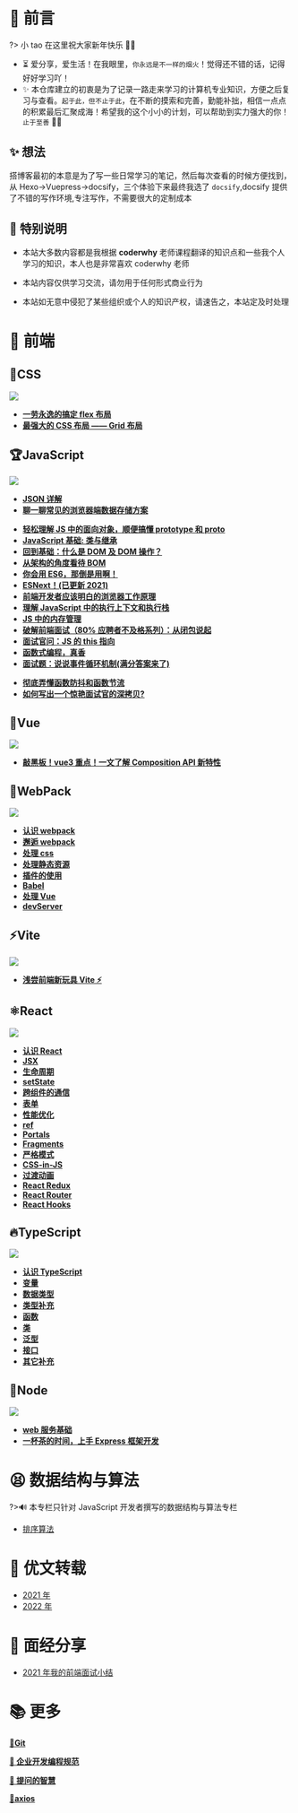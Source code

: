 # 🎨 前言

?> 小 tao 在这里祝大家新年快乐 🎉🎉

<!-- ?> [🌟 最近更新《最强大的 CSS 布局 —— Grid 布局》文章,点击查看 ](css/grid?id=grid-布局) -->

- ⏳ 爱分享，爱生活！在我眼里，`你永远是不一样的烟火`！觉得还不错的话，记得好好学习吖！
- ✨ 本仓库建立的初衷是为了记录一路走来学习的计算机专业知识，方便之后复习与查看。`起于此，但不止于此`，在不断的摸索和完善，勤能补拙，相信一点点的积累最后汇聚成海！希望我的这个小小的计划，可以帮助到实力强大的你！`止于至善` 🧡🧡

## ✨ 想法

搭博客最初的本意是为了写一些日常学习的笔记，然后每次查看的时候方便找到，从 Hexo->Vuepress->docsify，三个体验下来最终我选了 `docsify`,docsify 提供了不错的写作环境,专注写作，不需要很大的定制成本

## 🎈 特别说明

- 本站大多数内容都是我根据 **coderwhy** 老师课程翻译的知识点和一些我个人学习的知识，本人也是非常喜欢 coderwhy 老师

- 本站内容仅供学习交流，请勿用于任何形式商业行为

- 本站如无意中侵犯了某些组织或个人的知识产权，请速告之，本站定及时处理

# 🎉 前端

## 🎨CSS

![](https://gitee.com/itsandy/picgo-img/raw/master/未分类/css.png)

- [**一劳永逸的搞定 flex 布局**](css/flex?id=flex-布局)
- [**最强大的 CSS 布局 —— Grid 布局**](css/grid?id=grid-布局)

## 🏆JavaScript

![](https://gitee.com/itsandy/picgo-img/raw/master/未分类/JavaScript.png)

<!-- - [**Arguments 对象深入了解**](javascript/advanced/arguments?id=arguments) -->

- [**JSON 详解**](javascript/basic/json?id=json)
- [**聊一聊常见的浏览器端数据存储方案**](javascript/basic/storage?id=浏览器存储方案)
<!-- - [浏览器事件解析](javascript/basic/flow-events?id=浏览器事件解析) -->
- [**轻松理解 JS 中的面向对象，顺便搞懂 prototype 和 proto**](javascript/object-oriented/object-oriented?id=面向对象是现实的抽象方式)
- [**JavaScript 基础: 类与继承**](javascript/object-oriented/es6-class?id=class-定义类的方式)
- [**回到基础：什么是 DOM 及 DOM 操作？**](javascript/dom?id=dom操作架构)
- [**从架构的角度看待 BOM**](javascript/bom?id=bom-浏览器操作)
- [**你会用 ES6，那倒是用啊！**](javascript/es-next/es6?id=es6-新特性)
- [**ESNext！(已更新 2021)**](javascript/es-next/es6?id=es6-新特性)
  <!-- - [**ES7**](javascript/es-next/es7?id=es7-新特性) -->
    <!-- - [**ES8**](javascript/es-next/es8?id=es8-新特性) -->
    <!-- - [**ES9**](javascript/es-next/es9?id=es9-新特性) -->
    <!-- - [**ES10**](javascript/es-next/es10?id=es10-新特性) -->
    <!-- - [**ES11**](javascript/es-next/es11?id=es11-新特性) -->
    <!-- - [**ES12**](javascript/es-next/es12?id=es12-新特性) -->
- [**前端开发者应该明白的浏览器工作原理**](javascript/advanced/browser-run-theory?id=浏览器的工作原理)
- [**理解 JavaScript 中的执行上下文和执行栈**](javascript/advanced/js-implementation?id=javascript-的执行过程)
- [**JS 中的内存管理**](javascript/advanced/memory-management?id=认识内存管理)
- [**破解前端面试（80% 应聘者不及格系列）：从闭包说起**](javascript/advanced/js-closure?id=让人迷惑的闭包)
- [**面试官问：JS 的 this 指向**](javascript/advanced/this-point?id=为什么需要-this？)
- [**函数式编程，真香**](javascript/advanced/pure-function?id=函数式编程)
- [**面试题：说说事件循环机制(满分答案来了)**](javascript/advanced/event-loop?id=事件循环)
<!-- - [**错误处理方案**](javascript/advanced/handle-error?id=错误处理方案) -->
- [**彻底弄懂函数防抖和函数节流**](javascript/advanced/debounce-throttle?id=防抖和节流)
- [**如何写出一个惊艳面试官的深拷贝?**](javascript/senior/depth-copy?id=浅拷贝和深拷贝)

## 🌈Vue

![](https://gitee.com/itsandy/picgo-img/raw/master/未分类/vue.png)

<!-- - [**认识 vue**](vue/readme?id=vue) -->
<!-- - [**数组更新检测**](vue/list?id=数组更新检测) -->

- [**敲黑板！vue3 重点！一文了解 Composition API 新特性**](vue/composition/readme?id=composition-api)

## 🎈WebPack

![](https://gitee.com/itsandy/picgo-img/raw/master/未分类/webpack.png)

- [**认识 webpack** ](webpack/readme?id=webpack)
- [**邂逅 webpack** ](webpack/default?id=邂逅webpack)
- [**处理 css** ](webpack/css?id=处理css)
- [**处理静态资源** ](webpack/image?id=处理静态资源)
- [**插件的使用** ](webpack/plugin?id=插件的使用)
- [**Babel** ](webpack/babel?id=Babel)
- [**处理 Vue** ](webpack/vue?id=处理vue)
- [**devServer** ](webpack/server?id=devServer)

## ⚡Vite

![](https://gitee.com/itsandy/picgo-img/raw/master/未分类/vite.jpg)

- [**浅尝前端新玩具 Vite ⚡**](vite/basic?id=vite)

## ⚛React

![](https://gitee.com/itsandy/picgo-img/raw/master/未分类/react.png)

- [**认识 React**](react/readme?id=react)
- [**JSX**](react/jsx?id=jsx)
- [**生命周期**](react/lifecycle?id=生命周期)
- [**setState**](react/state?id=setstate)
- [**跨组件的通信**](react/cross-communication?id=跨组件的通信)
- [**表单** ](react/form?id=表单)
- [**性能优化** ](react/performance-optimization?id=性能优化)
- [**ref** ](react/refs?id=refs)
- [**Portals**](react/portals?id=portals)
- [**Fragments**](react/fragments?id=fragments)
- [**严格模式**](react/strictMode?id=strictMode)
- [**CSS-in-JS**](react/css-in-js?id=css-in-js)
- [**过渡动画** ](react/transition?id=react-transition-group)
- [**React Redux**](react/redux?id=redux)
- [**React Router**](react/router?id=react-router)
- [**React Hooks**](react/hooks?id=react-hooks)

## 🔥TypeScript

![](https://gitee.com/itsandy/picgo-img/raw/master/未分类/TypeScript.png)

- [**认识 TypeScript**](typescript/readme?id=typescript)
- [**变量**](typescript/variable?id=typescript中的变量)
- [**数据类型**](typescript/data-type?id=数据类型)
- [**类型补充**](typescript/type-supplementary?id=类型补充)
- [**函数**](typescript/function?id=函数)
- [**类**](typescript/class?id=类)
- [**泛型**](typescript/genericity?id=泛型)
- [**接口**](typescript/interface?id=接口的声明)
- [**其它补充**](typescript/other?id=其他补充)

## 👴Node

![](https://gitee.com/itsandy/picgo-img/raw/master/未分类/node.png)

- [**web 服务基础**](node/03-web-development-foundation/01-web-services-bas?id=web-服务基础)
- [**一杯茶的时间，上手 Express 框架开发**](node/03-web-development-foundation/02-express?id=express)

<!-- ## 📊 前端数据可视化

- [**应用场景**](data-visualization/01-application-scenarios?id=数据可视化应用场景)
- [**技术选型**](data-visualization/02-technical-options?id=数据可视化前端技术选型)
- [**稀缺中的稀缺—— 地图可视化（百度+高德）**](data-visualization/map) -->

# 😫 数据结构与算法

?>🔊 本专栏只针对 JavaScript 开发者撰写的数据结构与算法专栏

- [排序算法](/algorithm/sort?id=排序算法)

# 📘 优文转载

- [2021 年](/collect/2021?id=_2021年)
- [2022 年](/collect/2022?id=_2022-年)

# 📝 面经分享

- [2021 年我的前端面试小结](interview/scene/2021?id=_2021-年我的前端面试小结)

# 📚 更多

[**🔰Git**](git/basic?id=git)

[**👏 企业开发编程规范**](specification/readme?id=企业开发编程规范)

[**📣 提问的智慧**](more/qulz/readme)

[**🔧axios**](more/axios/basic?id=axios)

<!-- ## [**🔮 代码片段**](more/code-clips/readme?id=代码片段) -->

<!-- ## 🏹docker

- **【一】docker 基础**`暂不更新，专注前端`
  - [1 - 认识 docker](more/docker/readme)
  - [2 - 安装 docker](more/docker/installation)
  - [3 - docker 的基本使用](more/docker/basic)
  - [4 - docker 多容器的操作](more/docker/more-container)
  - [5 - docker 端口映射和模式讲解](more/docker/prot-map) -->

<!-- ## 📂 技术面试题

- **JavaScript 面试题**
  - [1 - 作用域提升](javascript/advanced/scope-interview?id=作用域提升面试题)
  - [2 - this 指向](javascript/advanced/this-interview?id=面试题一)
  - [3 - 事件循环](interview/javascript/event-loop?id=事件循环面试题)
  - [4 - 手写 apply、call、bind](interview/javascript/write-apply?id=手写-apply、call、bind) -->
